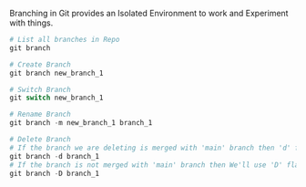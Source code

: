 Branching in Git provides an Isolated Environment to work and Experiment with things.

```ps1
# List all branches in Repo
git branch

# Create Branch
git branch new_branch_1

# Switch Branch
git switch new_branch_1

# Rename Branch
git branch -m new_branch_1 branch_1

# Delete Branch
# If the branch we are deleting is merged with 'main' branch then 'd' flag will be used to delete that branch.
git branch -d branch_1
# If the branch is not merged with 'main' branch then We'll use 'D' flag to Forcefully Delete that branch.
git branch -D branch_1
```

